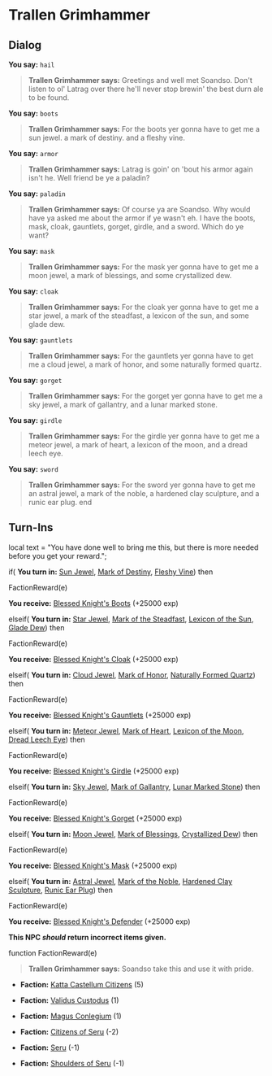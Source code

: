 # Trallen Grimhammer
## Dialog

**You say:** `hail`



>**Trallen Grimhammer says:** Greetings and well met Soandso. Don't listen to ol' Latrag over there he'll never stop brewin' the best durn ale to be found.

**You say:** `boots`



>**Trallen Grimhammer says:** For the boots yer gonna have to get me a sun jewel. a mark of destiny. and a fleshy vine.

**You say:** `armor`



>**Trallen Grimhammer says:** Latrag is goin' on 'bout his armor again isn't he. Well friend be ye a paladin?

**You say:** `paladin`



>**Trallen Grimhammer says:** Of course ya are Soandso. Why would have ya asked me about the armor if ye wasn't eh. I have the boots, mask, cloak, gauntlets, gorget, girdle, and a sword. Which do ye want?

**You say:** `mask`



>**Trallen Grimhammer says:** For the mask yer gonna have to get me a moon jewel, a mark of blessings, and some crystallized dew.

**You say:** `cloak`



>**Trallen Grimhammer says:** For the cloak yer gonna have to get me a star jewel, a mark of the steadfast, a lexicon of the sun, and some glade dew.

**You say:** `gauntlets`



>**Trallen Grimhammer says:** For the gauntlets yer gonna have to get me a cloud jewel, a mark of honor, and some naturally formed quartz.

**You say:** `gorget`



>**Trallen Grimhammer says:** For the gorget yer gonna have to get me a sky jewel, a mark of gallantry, and a lunar marked stone.

**You say:** `girdle`



>**Trallen Grimhammer says:** For the girdle yer gonna have to get me a meteor jewel, a mark of heart, a lexicon of the moon, and a dread leech eye.

**You say:** `sword`



>**Trallen Grimhammer says:** For the sword yer gonna have to get me an astral jewel, a mark of the noble, a hardened clay sculpture, and a runic ear plug.
end

## Turn-Ins



local text = "You have done well to bring me this, but there is more needed before you get your reward.";



if( **You turn in:** [Sun Jewel](/item/4488), [Mark of Destiny](/item/5904), [Fleshy Vine](/item/5905)) then 


FactionReward(e)


 **You receive:**  [Blessed Knight's Boots](/item/3978) (+25000 exp)

elseif( **You turn in:** [Star Jewel](/item/4490), [Mark of the Steadfast](/item/5908), [Lexicon of the Sun](/item/5909), [Glade Dew](/item/5910)) then 


FactionReward(e)


 **You receive:**  [Blessed Knight's Cloak](/item/3980) (+25000 exp)

elseif( **You turn in:** [Cloud Jewel](/item/4491), [Mark of Honor](/item/5911), [Naturally Formed Quartz](/item/5912)) then 


FactionReward(e)


 **You receive:**  [Blessed Knight's Gauntlets](/item/3981) (+25000 exp)

elseif( **You turn in:** [Meteor Jewel](/item/4493), [Mark of Heart](/item/5915), [Lexicon of the Moon](/item/5916), [Dread Leech Eye](/item/5917)) then 


FactionReward(e)


 **You receive:**  [Blessed Knight's Girdle](/item/3983) (+25000 exp)

elseif( **You turn in:** [Sky Jewel](/item/4492), [Mark of Gallantry](/item/5913), [Lunar Marked Stone](/item/5914)) then 


FactionReward(e)


 **You receive:**  [Blessed Knight's Gorget](/item/3982) (+25000 exp)

elseif( **You turn in:** [Moon Jewel](/item/4489), [Mark of Blessings](/item/5906), [Crystallized Dew](/item/5907)) then 


FactionReward(e)


 **You receive:**  [Blessed Knight's Mask](/item/3979) (+25000 exp)

elseif( **You turn in:** [Astral Jewel](/item/4494), [Mark of the Noble](/item/5918), [Hardened Clay Sculpture](/item/5919), [Runic Ear Plug](/item/5920)) then 


FactionReward(e)


 **You receive:**  [Blessed Knight's Defender](/item/3984) (+25000 exp)

**This NPC *should* return incorrect items given.**

function FactionReward(e)

>**Trallen Grimhammer says:** Soandso take this and use it with pride.

* __Faction:__ [Katta Castellum Citizens](/faction/1502) (5)

* __Faction:__ [Validus Custodus](/faction/1503) (1)

* __Faction:__ [Magus Conlegium](/faction/1504) (1)

* __Faction:__ [Citizens of Seru](/faction/1499) (-2)

* __Faction:__ [Seru](/faction/1483) (-1)

* __Faction:__ [Shoulders of Seru](/faction/1487) (-1)